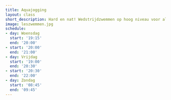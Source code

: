 ```yaml
---
title: Aquajogging
layout: class
short_description: Hard en nat! Wedstrijdzwemmen op hoog niveau voor alle leeftijden
image: leszwemmen.jpg
schedule:
- day: Woensdag
  start: '19:15'
  end: '20:00'
- start: '20:00'
  end: '21:00'
- day: Vrijdag
  start: '19:00'
  end: '20:30'
- start: '20:30'
  end: '22:00'
- day: Zondag
  start: '08:45'
  end: '09:45'
---
```


